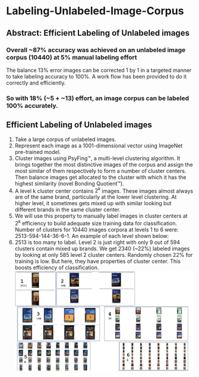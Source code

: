 # Labeling-Unlabeled-Image-Corpus
## Abstract: Efficient Labeling of Unlabeled images 
### **Overall ~87% accuracy was achieved on an unlabeled image corpus (10440) at 5% manual labeling effort**
The balance 13% error images can be corrected 1 by 1 in a targeted manner to take labeling accuracy to 100%. A work flow has been provided to do it correctly and efficiently. 
### **So with 18% (~5 + ~13) effort, an image corpus can be labeled 100% accurately.**

## Efficient Labeling of Unlabeled images
1. Take a large corpus of unlabeled images.
2. Represent each image as a 1001-dimensional vector using ImageNet pre-trained model.
3. Cluster images using PsyFing™, a multi-level clustering algorithm. It brings together the most distinctive images of the corpus and assign the most similar of them respectively to form a number of cluster centers. Then balance images get allocated to the cluster with which it has the highest similarity (novel Bonding Quotient™).
4. A level k cluster center contains $2^k$ images. These images almost always are of the same brand, particularly at the lower level clustering. At higher level, it sometimes gets mixed up with similar looking but different brands in the same cluster center.
5. We will use this property to manually label images in cluster centers at $2^k$ efficiency to build adequate size training data for classification. Number of clusters for 10440 images corpora at levels 1 to 6 were: 2513-594-144-36-6-1. An example of each level shown below:
6. 2513 is too many to label. Level 2 is just right with only 9 out of 594 clusters contain mixed up brands. We get 2340 (~22%) labeled images by looking at only 585 level 2 cluster centers. Randomly chosen 22% for training is low. But here, they have properties of cluster center. This boosts efficiency of classification.
![Image description](https://github.com/SanjayDatta/Labeling-Unlabeled-Image-Corpus/blob/master/cluster_center_levelwise.jpg)
